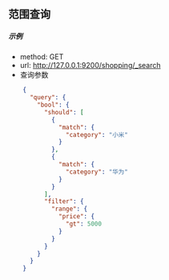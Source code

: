 ## 范围查询
##### 示例
- method: GET
- url: http://127.0.0.1:9200/shopping/_search
- 查询参数
```json
    {
      "query": {
        "bool": {
          "should": [
            {
              "match": {
                "category": "小米"
              }
            },
            {
              "match": {
                "category": "华为"
              }
            }
          ],
          "filter": {
            "range": {
              "price": {
                "gt": 5000
              }
            }
          }
        }
      }
    }
```
